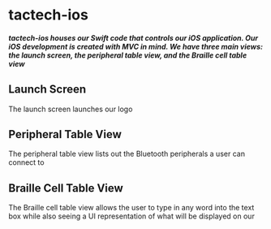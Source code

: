 # tactech-ios
##### tactech-ios houses our Swift code that controls our iOS application. Our iOS development is created with MVC in mind. We have three main views: **the launch screen**, **the peripheral table view**, and **the Braille cell table view**

## Launch Screen
The launch screen launches our logo

## Peripheral Table View
The peripheral table view lists out the Bluetooth peripherals a user can connect to

## Braille Cell Table View
The Braille cell table view allows the user to type in any word into the text box while also seeing a UI representation of what will be displayed on our
